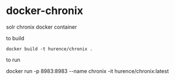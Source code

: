 # docker-chronix
solr chronix docker container


to build

    docker build -t hurence/chronix .


to run

   docker run -p 8983:8983 --name chronix -it hurence/chronix:latest
